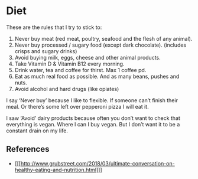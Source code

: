 # Diet

These are the rules that I try to stick to:

1. Never buy meat (red meat, poultry, seafood and the flesh of any animal).
2. Never buy processed / sugary food (except dark chocolate). (includes crisps and sugary drinks)
3. Avoid buying milk, eggs, cheese and other animal products.
4. Take Vitamin D & Vitamin B12 every morning.
5. Drink water, tea and coffee for thirst.  Max 1 coffee pd.
6. Eat as much real food as possible. And as many beans, pushes and nuts.
7. Avoid alcohol and hard drugs (like opiates)

I say ‘Never buy’ because I like to flexible. If someone can’t finish their meal. Or there’s some left over pepperoni pizza I will eat it.

I saw ‘Avoid’ dairy products because often you don’t want to check that everything is vegan. Where I can I buy vegan. But I don’t want it to be a constant drain on my life.

## References

+ [[[http://www.grubstreet.com/2018/03/ultimate-conversation-on-healthy-eating-and-nutrition.html]]]
